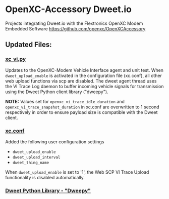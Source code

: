 # OpenXC-Accessory Dweet.io
Projects integrating Dweet.io with the Flextronics OpenXC Modem Embedded Software https://github.com/openxc/OpenXCAccessory

## Updated Files:

### [xc_vi.py](./common/xc_vi.py)
Updates to the OpenXC-Modem Vehicle Interface agent and unit test.  When `dweet_upload_enable` is activated in the configuration file (xc.conf), all other web upload functions via scp are disabled.  The dweet agent thread uses the VI Trace Log daemon to buffer incoming vehicle signals for transmission using the Dweet Python client library ("dweepy").

<strong>NOTE:</strong> Values set for `openxc_vi_trace_idle_duration` and `openxc_vi_trace_snapshot_duration` in xc.conf are overwritten to 1 second respectively in order to ensure payload size is compatible with the Dweet client.

### [xc.conf](./common/xc.conf#L148-L150)
Added the following user configuration settings 
* `dweet_upload_enable`
* `dweet_upload_interval`
* `dweet_thing_name`

When `dweet_upload_enable` is set to '1', the Web SCP VI Trace Upload functionality is disabled automatically.


### [Dweet Python Library - "Dweepy"](./common/dweepy/)
